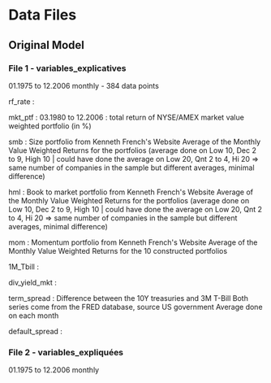 # Data Files

## Original Model

### File 1 - variables_explicatives

01.1975 to 12.2006 monthly - 384 data points

rf_rate :

mkt_ptf :
    03.1980 to 12.2006 : total return of NYSE/AMEX market value weighted portfolio (in %)

smb :
    Size portfolio from Kenneth French's Website
    Average of the Monthly Value Weighted Returns for the portfolios (average done on Low 10, Dec 2 to 9, High 10 | could have done the average on Low 20, Qnt 2 to 4, Hi 20 => same number of companies in the sample but different averages, minimal difference)

hml :
    Book to market portfolio from Kenneth French's Website
    Average of the Monthly Value Weighted Returns for the portfolios (average done on Low 10, Dec 2 to 9, High 10 | could have done the average on Low 20, Qnt 2 to 4, Hi 20 => same number of companies in the sample but different averages, minimal difference)

mom :
    Momentum portfolio from Kenneth French's Website
    Average of the Monthly Value Weighted Returns for the 10 constructed portfolios

1M_Tbill :

div_yield_mkt :

term_spread :
    Difference between the 10Y treasuries and 3M T-Bill
    Both series come from the FRED database, source US government
    Average done on each month

default_spread :

### File 2 - variables_expliquées

01.1975 to 12.2006 monthly
